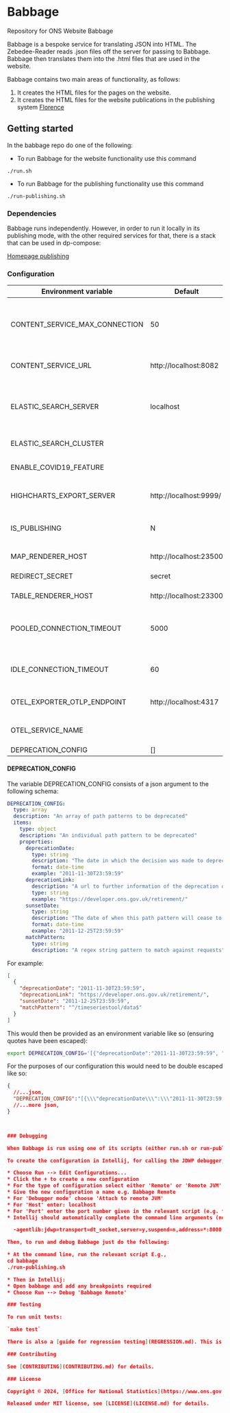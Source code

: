 # Babbage

Repository for ONS Website Babbage

Babbage is a bespoke service for translating JSON into HTML. The Zebedee-Reader reads .json files off the server for passing to Babbage. Babbage then translates them into the .html files that are used in the website.

Babbage contains two main areas of functionality, as follows:

1. It creates the HTML files for the pages on the website.
2. It creates the HTML files for the website publications in the publishing system [Florence](https://github.com/ONSdigital/florence)

## Getting started

In the babbage repo do one of the following:

* To run Babbage for the website functionality use this command

```shell script
./run.sh
```

* To run Babbage for the publishing functionality use this command

```shell script
./run-publishing.sh
```

### Dependencies

Babbage runs independently. However, in order to run it locally in its publishing mode, with the other required services for that, there is a stack that can be used in dp-compose:

[Homepage publishing](https://github.com/ONSdigital/dp-compose/tree/main/v2/stacks#homepage-publishing)

### Configuration

| Environment variable                   | Default                | Description                                                                                                                                                   |
|----------------------------------------|------------------------|---------------------------------------------------------------------------------------------------------------------------------------------------------------|
| CONTENT_SERVICE_MAX_CONNECTION         | 50                     | The maximum number of connections Babbage can make to the content service                                                                                     |
| CONTENT_SERVICE_URL                    | http://localhost:8082  | The URL to the content service (zebedee)                                                                                                                      |
| ELASTIC_SEARCH_SERVER                  | localhost              | The elastic search host and port (The http:// scheme prefix is added programmatically)                                                                        |
| ELASTIC_SEARCH_CLUSTER                 |                        | The elastic search cluster                                                                                                                                    |
| ENABLE_COVID19_FEATURE                 |                        | Switch to use (or not) the covid feature                                                                                                                      |
| HIGHCHARTS_EXPORT_SERVER               | http://localhost:9999/ | The URL to the highcharts export server                                                                                                                       |
| IS_PUBLISHING                          | N                      | Switch to use (or not) the publishing functionality                                                                                                           |
| MAP_RENDERER_HOST                      | http://localhost:23500 | The URL to the map renderer                                                                                                                                   |
| REDIRECT_SECRET                        | secret                 | The code for the redirect                                                                                                                                     |
| TABLE_RENDERER_HOST                    | http://localhost:23300 | The URL to the table renderer                                                                                                                                 |
| POOLED_CONNECTION_TIMEOUT              | 5000                   | The number of milliseconds to wait before closing expired connections                                                                                         |
| IDLE_CONNECTION_TIMEOUT                | 60                     | The number of seconds to wait before closing idle connections                                                                                                 |
| OTEL_EXPORTER_OTLP_ENDPOINT            | http://localhost:4317  | URL for OpenTelemetry endpoint                                                                                                                                |
| OTEL_SERVICE_NAME                      |                        | Service name to report to telemetry tools                                                                                                                     |
| DEPRECATION_CONFIG                     | []                       | See below                                                                                                                                                     |

#### DEPRECATION_CONFIG

The variable DEPRECATION_CONFIG consists of a json argument to the following schema:

```yaml
DEPRECATION_CONFIG:
  type: array
  description: "An array of path patterns to be deprecated"
  items:
    type: object
    description: "An individual path pattern to be deprecated"
    properties:
      deprecationDate: 
        type: string
        description: "The date in which the decision was made to deprecate the path pattern. This should be in ISO_DATE_TIME format."
        format: date-time
        example: "2011-11-30T23:59:59"
      deprecationLink:
        description: "A url to further information of the deprecation of the path pattern"
        type: string
        example: "https://developer.ons.gov.uk/retirement/"
      sunsetDate:
        type: string
        description: "The date of when this path pattern will cease to return data on its endpoints and instead return blanket 404 status codes. This should be in ISO_DATE_TIME format"
        format: date-time
        example: "2011-12-25T23:59:59"
      matchPattern:
        type: string
        description: "A regex string pattern to match against requests"
```

For example:

```json
[
  {
    "deprecationDate": "2011-11-30T23:59:59",
    "deprecationLink": "https://developer.ons.gov.uk/retirement/",
    "sunsetDate": "2011-12-25T23:59:59",
    "matchPattern": "^/timeseriestool/data$"
  }
]
```

This would then be provided as an environment variable like so (ensuring quotes have been escaped):

```sh
export DEPRECATION_CONFIG='[{"deprecationDate":"2011-11-30T23:59:59", "sunsetDate":"2011-12-25T23:59:59", "link":"https://developer.ons.gov.uk/retirement/", "matchPattern":"^/timeseriestool/data$"}]'
```

For the purposes of our configuration this would need to be double escaped like so:

```json
{
  //...json,
  "DEPRECATION_CONFIG":"[{\\\"deprecationDate\\\":\\\"2011-11-30T23:59:59\\\", \\\"sunsetDate\\\":\\\"2011-12-25T23:59:59\\\", \\\"link\\\":\\\"https://developer.ons.gov.uk/retirement/\\\", \\\"matchPattern\\\":\\\"^/timeseriestool/data$\\\"}]"
  //...more json,
}



### Debugging

When Babbage is run using one of its scripts (either run.sh or run-publishing.sh) it incorporates a Java Debug Wire Protocol (JDWP).

To create the configuration in Intellij, for calling the JDWP debugger, do as follows:

* Choose Run --> Edit Configurations...
* Click the + to create a new configuration
* For the type of configuration select either 'Remote' or 'Remote JVM' (whichever option it gives you)
* Give the new configuration a name e.g. Babbage Remote
* For 'Debugger mode' choose 'Attach to remote JVM'
* For 'Host' enter: localhost
* For 'Port' enter the port number given in the relevant script (e.g. for run-publishing.sh it's 8000)
* Intellij should automatically complete the command line arguments (note that these are similar to the jdwp arguments in the relevant script):

  -agentlib:jdwp=transport=dt_socket,server=y,suspend=n,address=*:8000

Then, to run and debug Babbage just do the following:

* At the command line, run the relevant script E.g.,
cd babbage
./run-publishing.sh

* Then in Intellij:
* Open babbage and add any breakpoints required
* Choose Run --> Debug 'Babbage Remote'

### Testing

To run unit tests:

`make test`

There is also a [guide for regression testing](REGRESSION.md). This is not complete and should not be seen as definitive.

### Contributing

See [CONTRIBUTING](CONTRIBUTING.md) for details.

### License

Copyright © 2024, [Office for National Statistics](https://www.ons.gov.uk)

Released under MIT license, see [LICENSE](LICENSE.md) for details.
